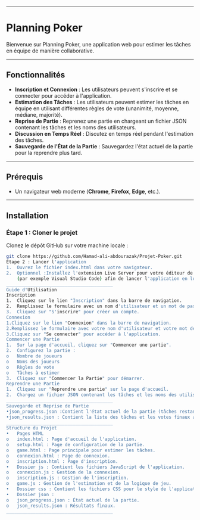 ________________________________________
# Planning Poker

Bienvenue sur Planning Poker, une application web pour estimer les tâches en équipe de manière collaborative.

---

## Fonctionnalités

- **Inscription et Connexion** : Les utilisateurs peuvent s'inscrire et se connecter pour accéder à l'application.  
- **Estimation des Tâches** : Les utilisateurs peuvent estimer les tâches en équipe en utilisant différentes règles de vote (unanimité, moyenne, médiane, majorité).  
- **Reprise de Partie** : Reprenez une partie en chargeant un fichier JSON contenant les tâches et les noms des utilisateurs.  
- **Discussion en Temps Réel** : Discutez en temps réel pendant l'estimation des tâches.  
- **Sauvegarde de l'État de la Partie** : Sauvegardez l'état actuel de la partie pour la reprendre plus tard.  

---

## Prérequis

- Un navigateur web moderne (**Chrome**, **Firefox**, **Edge**, etc.).

---

## Installation

### Étape 1 : Cloner le projet
Clonez le dépôt GitHub sur votre machine locale :

```bash
git clone https://github.com/Hamad-ali-abdourazak/Projet-Poker.git
Étape 2 : Lancer l'application
1.	Ouvrez le fichier index.html dans votre navigateur.
2.	Optionnel :Installez l'extension Live Server pour votre éditeur de code 
    (par exemple Visual Studio Code) afin de lancer l'application en local.
________________________________________
Guide d'Utilisation
Inscription
1.	Cliquez sur le lien "Inscription" dans la barre de navigation.
2.	Remplissez le formulaire avec un nom d'utilisateur et un mot de passe.
3.	Cliquez sur "S'inscrire" pour créer un compte.
Connexion
1.Cliquez sur le lien "Connexion" dans la barre de navigation.
2.Remplissez le formulaire avec votre nom d'utilisateur et votre mot de passe.
3.Cliquez sur "Se connecter" pour accéder à l'application.
Commencer une Partie
1.	Sur la page d'accueil, cliquez sur "Commencer une partie".
2.	Configurez la partie : 
o	Nombre de joueurs
o	Noms des joueurs
o	Règles de vote
o	Tâches à estimer
3.	Cliquez sur "Commencer la Partie" pour démarrer.
Reprendre une Partie
1.	Cliquez sur "Reprendre une partie" sur la page d'accueil.
2.	Chargez un fichier JSON contenant les tâches et les noms des utilisateurs pour reprendre la partie.
________________________________________
Sauvegarde et Reprise de Partie
•json_progress.json :Contient l'état actuel de la partie (tâches restantes et noms des utilisateurs).
•json_results.json : Contient la liste des tâches et les votes finaux attribués par l'équipe.
________________________________________
Structure du Projet
•	Pages HTML
o	index.html : Page d'accueil de l'application.
o	setup.html : Page de configuration de la partie.
o	game.html : Page principale pour estimer les tâches.
o	connexion.html : Page de connexion.
o	inscription.html : Page d'inscription.
•	Dossier js : Contient les fichiers JavaScript de l'application.
o	connexion.js : Gestion de la connexion.
o	inscription.js : Gestion de l'inscription.
o	game.js : Gestion de l'estimation et de la logique de jeu.
•	Dossier css : Contient les fichiers CSS pour le style de l'application.
•	Dossier json :
o	json_progress.json : État actuel de la partie.
o	json_results.json : Résultats finaux.
________________________________________


